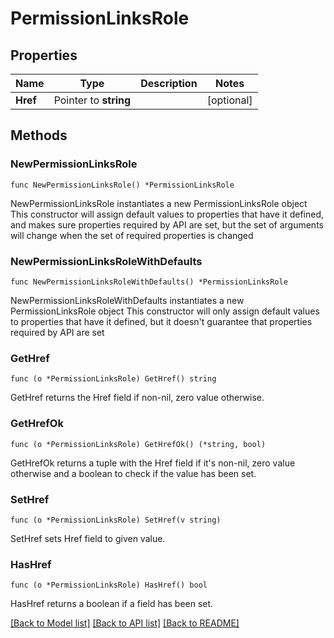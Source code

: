 # PermissionLinksRole

## Properties

Name | Type | Description | Notes
------------ | ------------- | ------------- | -------------
**Href** | Pointer to **string** |  | [optional] 

## Methods

### NewPermissionLinksRole

`func NewPermissionLinksRole() *PermissionLinksRole`

NewPermissionLinksRole instantiates a new PermissionLinksRole object
This constructor will assign default values to properties that have it defined,
and makes sure properties required by API are set, but the set of arguments
will change when the set of required properties is changed

### NewPermissionLinksRoleWithDefaults

`func NewPermissionLinksRoleWithDefaults() *PermissionLinksRole`

NewPermissionLinksRoleWithDefaults instantiates a new PermissionLinksRole object
This constructor will only assign default values to properties that have it defined,
but it doesn't guarantee that properties required by API are set

### GetHref

`func (o *PermissionLinksRole) GetHref() string`

GetHref returns the Href field if non-nil, zero value otherwise.

### GetHrefOk

`func (o *PermissionLinksRole) GetHrefOk() (*string, bool)`

GetHrefOk returns a tuple with the Href field if it's non-nil, zero value otherwise
and a boolean to check if the value has been set.

### SetHref

`func (o *PermissionLinksRole) SetHref(v string)`

SetHref sets Href field to given value.

### HasHref

`func (o *PermissionLinksRole) HasHref() bool`

HasHref returns a boolean if a field has been set.


[[Back to Model list]](../README.md#documentation-for-models) [[Back to API list]](../README.md#documentation-for-api-endpoints) [[Back to README]](../README.md)


